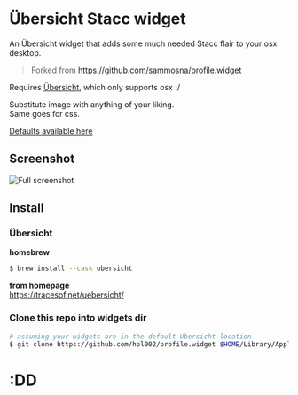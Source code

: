 # Übersicht Stacc widget
An Übersicht widget that adds some much needed Stacc flair to your osx desktop.  
> Forked from https://github.com/sammosna/profile.widget  


Requires [Übersicht](https://github.com/felixhageloh/uebersicht), which only supports osx :/


Substitute image with anything of your liking.  
Same goes for css.

[Defaults available here](https://github.com/hpl002/profile.widget/tree/master/symbols)

## Screenshot
![Full screenshot](ubersicht-stacc-example.png)

## Install

### Übersicht
**homebrew**
```bash 
$ brew install --cask ubersicht
```

**from homepage**  
https://tracesof.net/uebersicht/

### Clone this repo into widgets dir
```bash
# assuming your widgets are in the default Übersicht location
$ git clone https://github.com/hpl002/profile.widget $HOME/Library/Application\ Support/Übersicht/widgets/ubersicht-stacc
```

# :DD

